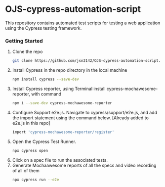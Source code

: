 # OJS-cypress-automation-script
This repository contains automated test scripts for testing a web application using the Cypress testing framework.

### Getting Started

1. Clone the repo
   ```sh
   git clone https://github.com/jsn2142/OJS-cypress-automation-script.git
   ```
2. Install Cypress in the repo directory in the local machine
   ```sh
   npm install cypress --save-dev
   ``` 
3. Install Cypress reporter, using Terminal install cypress-mochawesome-reporter, with command
   ```sh
   npm i --save-dev cypress-mochawesome-reporter
   ```
4. Configure Support e2e.js. Navigate to cypress/support/e2e.js, and add the import statement using the command below. [Already added to e2e.js in this repo]
   ```sh
   import 'cypress-mochawesome-reporter/register'
   ```
5. Open the Cypress Test Runner.
   ```sh
   npx cypress open
   ```
6. Click on a spec file to run the associated tests. 
7. Generate Mochaawesome reports of all the specs and video recording of all of them
   ```sh
   npx cypress run --e2e
   ```
